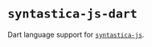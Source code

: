 # `syntastica-js-dart`

Dart language support for
[`syntastica-js`](https://www.npmjs.com/package/@syntastica/core).

